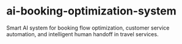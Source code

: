 # ai-booking-optimization-system
Smart AI system for booking flow optimization, customer service automation, and intelligent human handoff in travel services.
